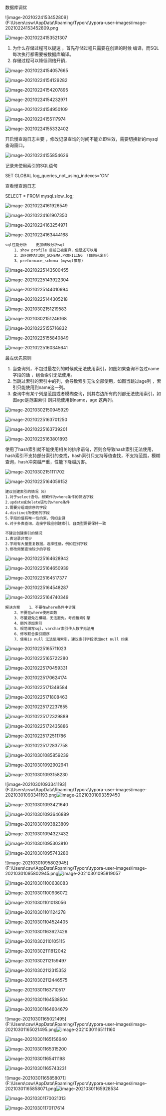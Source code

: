 数据库调优 

![image-20210224153452809](F:\Users\csw\AppData\Roaming\Typora\typora-user-images\image-20210224153452809.png

![image-20210224153521307](F:\Users\csw\AppData\Roaming\Typora\typora-user-images\image-20210224153521307.png)



1. 为什么存储过程可以提速 ，首先存储过程只需要在创建的时候 编译，而SQL每次执行都需要被数据库编译。
2. 存储过程可以降低网络开销，



![image-20210224154057665](F:\Users\csw\AppData\Roaming\Typora\typora-user-images\image-20210224154057665.png)



![image-20210224154129282](F:\Users\csw\AppData\Roaming\Typora\typora-user-images\image-20210224154129282.png)

![image-20210224154207895](F:\Users\csw\AppData\Roaming\Typora\typora-user-images\image-20210224154207895.png)



![image-20210224154232971](F:\Users\csw\AppData\Roaming\Typora\typora-user-images\image-20210224154232971.png)



![image-20210224154950109](F:\Users\csw\AppData\Roaming\Typora\typora-user-images\image-20210224154950109.png)

![image-20210224155117974](F:\Users\csw\AppData\Roaming\Typora\typora-user-images\image-20210224155117974.png)







![image-20210224155332402](F:\Users\csw\AppData\Roaming\Typora\typora-user-images\image-20210224155332402.png)

 

开启慢查询日志主要 ，修改记录查询的时间不能立即生效，需要切换新的mysql查询窗口。



![image-20210224155854626](F:\Users\csw\AppData\Roaming\Typora\typora-user-images\image-20210224155854626.png)

记录未使用索引的SQL语句

SET GLOBAL log_queries_not_using_indexes='ON'



查看慢查询日志

SELECT * FROM mysql.slow_log;



![image-20210224161926549](F:\Users\csw\AppData\Roaming\Typora\typora-user-images\image-20210224161926549.png)





![image-20210224161907350](F:\Users\csw\AppData\Roaming\Typora\typora-user-images\image-20210224161907350.png)





![image-20210224163254971](F:\Users\csw\AppData\Roaming\Typora\typora-user-images\image-20210224163254971.png)





![image-20210224163444168](F:\Users\csw\AppData\Roaming\Typora\typora-user-images\image-20210224163444168.png)





```
sql性能分析    更加细致分析sql
    1、show profile 目前已被废弃，但是还可以用
    2、INFORMATION_SCHEMA.PROFILING （目前已废弃）
    3、preformace_schema (mysql推荐)
```







![image-20210225143500455](F:\Users\csw\AppData\Roaming\Typora\typora-user-images\image-20210225143500455.png)



![image-20210225143922304](F:\Users\csw\AppData\Roaming\Typora\typora-user-images\image-20210225143922304.png)

![image-20210225144010994](F:\Users\csw\AppData\Roaming\Typora\typora-user-images\image-20210225144010994.png)



![image-20210225144305218](F:\Users\csw\AppData\Roaming\Typora\typora-user-images\image-20210225144305218.png)

![image-20210302151219583](F:\Users\csw\AppData\Roaming\Typora\typora-user-images\image-20210302151219583.png)





![image-20210302151246168](F:\Users\csw\AppData\Roaming\Typora\typora-user-images\image-20210302151246168.png)













![image-20210225155716832](F:\Users\csw\AppData\Roaming\Typora\typora-user-images\image-20210225155716832.png)



![image-20210225155840849](F:\Users\csw\AppData\Roaming\Typora\typora-user-images\image-20210225155840849.png)





![image-20210225160345641](F:\Users\csw\AppData\Roaming\Typora\typora-user-images\image-20210225160345641.png)



最左优先原则 

1. 当查询列，不包过最左列的时候就无法使用索引，如图如果查询不包过name 字段的话 ，组合索引无法使用。
2. 当跳过索引的索引中的列，会导致索引无法全部使用，如图当跳过age列 ，索引只能使用到name这一列。
3. 查询中有某个列是范围或者模糊查询，则其右边所有的列都无法使用索引，如图age是范围索引 则只能使用到name，age 这两列。





![image-20210302150945929](F:\Users\csw\AppData\Roaming\Typora\typora-user-images\image-20210302150945929.png)







![image-20210225163701250](F:\Users\csw\AppData\Roaming\Typora\typora-user-images\image-20210225163701250.png)



![image-20210225163739201](F:\Users\csw\AppData\Roaming\Typora\typora-user-images\image-20210225163739201.png)



![image-20210225163801893](F:\Users\csw\AppData\Roaming\Typora\typora-user-images\image-20210225163801893.png)



使用了hash索引就不能使用相关的排序语句，否则会导致hash索引无法使用，hash索引不支持部分索引的查找，hash索引只支持等值查找，不支持范围，模糊查询，hash冲突越严重，性能下降越厉害。





![image-20210302151111702](F:\Users\csw\AppData\Roaming\Typora\typora-user-images\image-20210302151111702.png)







![image-20210225164059152](F:\Users\csw\AppData\Roaming\Typora\typora-user-images\image-20210225164059152.png)



```
建议创建索引的情况（6）
1.对于select语句，频繁作为where条件的筛选字段
2.update或delete语句的where条件
3.需要分组或排序的字段
4.distinct所使用的字段
5.字段的值有唯一性约束，例如主键 
6.对于多表查询，连接字段应创建索引，且类型需要保持一致

不建议创建索引的情况
1.表记录非常少
2.字段有大量重复数据，选择性低，例如性别字段
3.修改频繁查询较少的字段       
```



![image-20210225164628942](F:\Users\csw\AppData\Roaming\Typora\typora-user-images\image-20210225164628942.png)







![image-20210225164650939](F:\Users\csw\AppData\Roaming\Typora\typora-user-images\image-20210225164650939.png)









![image-20210225164517377](F:\Users\csw\AppData\Roaming\Typora\typora-user-images\image-20210225164517377.png)



![image-20210225164548287](F:\Users\csw\AppData\Roaming\Typora\typora-user-images\image-20210225164548287.png)



![image-20210225164740349](F:\Users\csw\AppData\Roaming\Typora\typora-user-images\image-20210225164740349.png)





```
解决方案    1、不要在where条件中计算
    2、不要在where使用函数
    3、尽量避免左模糊，无法避免，考虑搜索引擎
    4、额外添加索引
    5、规范编写sql，varchar索引传入数字无法用
    6、修改联合索引顺序
    7、使用is null 无法使用索引，建议索引字段添加not null 约束
```





![image-20210225165711023](F:\Users\csw\AppData\Roaming\Typora\typora-user-images\image-20210225165711023.png)



![image-20210225165722280](F:\Users\csw\AppData\Roaming\Typora\typora-user-images\image-20210225165722280.png)

![image-20210225170459331](F:\Users\csw\AppData\Roaming\Typora\typora-user-images\image-20210225170459331.png)



![image-20210225170624174](F:\Users\csw\AppData\Roaming\Typora\typora-user-images\image-20210225170624174.png)

![image-20210225171349584](F:\Users\csw\AppData\Roaming\Typora\typora-user-images\image-20210225171349584.png)

![image-20210225171808463](F:\Users\csw\AppData\Roaming\Typora\typora-user-images\image-20210225171808463.png)

![image-20210225172237655](F:\Users\csw\AppData\Roaming\Typora\typora-user-images\image-20210225172237655.png)

![image-20210225172329889](F:\Users\csw\AppData\Roaming\Typora\typora-user-images\image-20210225172329889.png)

![image-20210225172435886](F:\Users\csw\AppData\Roaming\Typora\typora-user-images\image-20210225172435886.png)

![image-20210225172511786](F:\Users\csw\AppData\Roaming\Typora\typora-user-images\image-20210225172511786.png)



![image-20210225172837758](F:\Users\csw\AppData\Roaming\Typora\typora-user-images\image-20210225172837758.png)







![image-20210301085859239](F:\Users\csw\AppData\Roaming\Typora\typora-user-images\image-20210301085859239.png)



![image-20210301092902941](F:\Users\csw\AppData\Roaming\Typora\typora-user-images\image-20210301092902941.png)

![image-20210301093158230](F:\Users\csw\AppData\Roaming\Typora\typora-user-images\image-20210301093158230.png)



![image-20210301093341193](F:\Users\csw\AppData\Roaming\Typora\typora-user-images\image-20210301093341193.png![image-20210301093359450](F:\Users\csw\AppData\Roaming\Typora\typora-user-images\image-20210301093359450.png)

![image-20210301093421640](F:\Users\csw\AppData\Roaming\Typora\typora-user-images\image-20210301093421640.png)

![image-20210301093646889](F:\Users\csw\AppData\Roaming\Typora\typora-user-images\image-20210301093646889.png)



![image-20210301093823809](F:\Users\csw\AppData\Roaming\Typora\typora-user-images\image-20210301093823809.png)



![image-20210301094327432](F:\Users\csw\AppData\Roaming\Typora\typora-user-images\image-20210301094327432.png)



![image-20210301095303810](F:\Users\csw\AppData\Roaming\Typora\typora-user-images\image-20210301095303810.png)





![image-20210301095743280](F:\Users\csw\AppData\Roaming\Typora\typora-user-images\image-20210301095743280.png)



![image-20210301095802945](F:\Users\csw\AppData\Roaming\Typora\typora-user-images\image-20210301095802945.png![image-20210301095819057](F:\Users\csw\AppData\Roaming\Typora\typora-user-images\image-20210301095819057.png)





![image-20210301100638083](F:\Users\csw\AppData\Roaming\Typora\typora-user-images\image-20210301100638083.png)



![image-20210301100936072](F:\Users\csw\AppData\Roaming\Typora\typora-user-images\image-20210301100936072.png)



![image-20210301101018056](F:\Users\csw\AppData\Roaming\Typora\typora-user-images\image-20210301101018056.png)



![image-20210301101124278](F:\Users\csw\AppData\Roaming\Typora\typora-user-images\image-20210301101124278.png)





![image-20210301104524405](F:\Users\csw\AppData\Roaming\Typora\typora-user-images\image-20210301104524405.png)



![image-20210301163627426](F:\Users\csw\AppData\Roaming\Typora\typora-user-images\image-20210301163627426.png)





![image-20210302110105115](F:\Users\csw\AppData\Roaming\Typora\typora-user-images\image-20210302110105115.png)





![image-20210302111812042](F:\Users\csw\AppData\Roaming\Typora\typora-user-images\image-20210302111812042.png)



![image-20210302112159497](F:\Users\csw\AppData\Roaming\Typora\typora-user-images\image-20210302112159497.png)

![image-20210302112315352](F:\Users\csw\AppData\Roaming\Typora\typora-user-images\image-20210302112315352.png)

![image-20210302112446575](F:\Users\csw\AppData\Roaming\Typora\typora-user-images\image-20210302112446575.png)





![image-20210301163710517](F:\Users\csw\AppData\Roaming\Typora\typora-user-images\image-20210301163710517.png)



![image-20210301164538504](F:\Users\csw\AppData\Roaming\Typora\typora-user-images\image-20210301164538504.png)



![image-20210301164604679](F:\Users\csw\AppData\Roaming\Typora\typora-user-images\image-20210301164604679.png)



![image-20210301165021495](F:\Users\csw\AppData\Roaming\Typora\typora-user-images\image-20210301165021495.png![image-20210301165111160](F:\Users\csw\AppData\Roaming\Typora\typora-user-images\image-20210301165111160.png)



 ![image-20210301165156640](F:\Users\csw\AppData\Roaming\Typora\typora-user-images\image-20210301165156640.png)



![image-20210301165315200](F:\Users\csw\AppData\Roaming\Typora\typora-user-images\image-20210301165315200.png)



![image-20210301165411198](F:\Users\csw\AppData\Roaming\Typora\typora-user-images\image-20210301165411198.png)



![image-20210301165743231](F:\Users\csw\AppData\Roaming\Typora\typora-user-images\image-20210301165743231.png)



![image-20210301165858071](F:\Users\csw\AppData\Roaming\Typora\typora-user-images\image-20210301165858071.png![image-20210301165928534](F:\Users\csw\AppData\Roaming\Typora\typora-user-images\image-20210301165928534.png)



![image-20210301170021313](F:\Users\csw\AppData\Roaming\Typora\typora-user-images\image-20210301170021313.png)



![image-20210301170117614](F:\Users\csw\AppData\Roaming\Typora\typora-user-images\image-20210301170117614.png)
